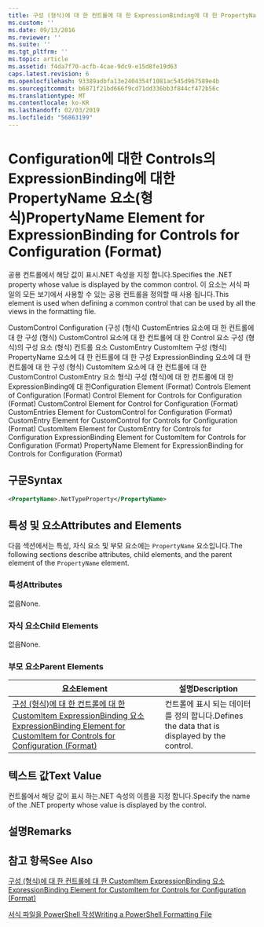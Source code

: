 ```yaml
---
title: 구성 (형식)에 대 한 컨트롤에 대 한 ExpressionBinding에 대 한 PropertyName 요소 | Microsoft Docs
ms.custom: ''
ms.date: 09/13/2016
ms.reviewer: ''
ms.suite: ''
ms.tgt_pltfrm: ''
ms.topic: article
ms.assetid: f4da7f70-acfb-4cae-9dc9-e15d8fe19d63
caps.latest.revision: 6
ms.openlocfilehash: 93389adbfa13e2404354f1081ac545d967589e4b
ms.sourcegitcommit: b6871f21bd666f9cd71dd336bb3f844cf472b56c
ms.translationtype: MT
ms.contentlocale: ko-KR
ms.lasthandoff: 02/03/2019
ms.locfileid: "56863199"
---
```

# <a name="propertyname-element-for-expressionbinding-for-controls-for-configuration-format"></a><span data-ttu-id="685db-102">Configuration에 대한 Controls의 ExpressionBinding에 대한 PropertyName 요소(형식)</span><span class="sxs-lookup"><span data-stu-id="685db-102">PropertyName Element for ExpressionBinding for Controls for Configuration (Format)</span></span>

<span data-ttu-id="685db-103">공용 컨트롤에서 해당 값이 표시.NET 속성을 지정 합니다.</span><span class="sxs-lookup"><span data-stu-id="685db-103">Specifies the .NET property whose value is displayed by the common control.</span></span> <span data-ttu-id="685db-104">이 요소는 서식 파일의 모든 보기에서 사용할 수 있는 공용 컨트롤을 정의할 때 사용 됩니다.</span><span class="sxs-lookup"><span data-stu-id="685db-104">This element is used when defining a common control that can be used by all the views in the formatting file.</span></span>

<span data-ttu-id="685db-105">CustomControl Configuration (구성 (형식) CustomEntries 요소에 대 한 컨트롤에 대 한 구성 (형식) CustomControl 요소에 대 한 컨트롤에 대 한 Control 요소 구성 (형식)의 구성 요소 (형식) 컨트롤 요소 CustomEntry CustomItem 구성 (형식) PropertyName 요소에 대 한 컨트롤에 대 한 구성 ExpressionBinding 요소에 대 한 컨트롤에 대 한 구성 (형식) CustomItem 요소에 대 한 컨트롤에 대 한 CustomControl CustomEntry 요소 형식) 구성 (형식)에 대 한 컨트롤에 대 한 ExpressionBinding에 대 한</span><span class="sxs-lookup"><span data-stu-id="685db-105">Configuration Element (Format) Controls Element of Configuration (Format) Control Element for Controls for Configuration (Format) CustomControl Element for Control for Configuration (Format) CustomEntries Element for CustomControl for Configuration (Format) CustomEntry Element for CustomControl for Controls for Configuration (Format) CustomItem Element for CustomEntry for Controls for Configuration ExpressionBinding Element for CustomItem for Controls for Configuration (Format) PropertyName Element for ExpressionBinding for Controls for Configuration (Format)</span></span>

## <a name="syntax"></a><span data-ttu-id="685db-106">구문</span><span class="sxs-lookup"><span data-stu-id="685db-106">Syntax</span></span>

```xml
<PropertyName>.NetTypeProperty</PropertyName>
```

## <a name="attributes-and-elements"></a><span data-ttu-id="685db-107">특성 및 요소</span><span class="sxs-lookup"><span data-stu-id="685db-107">Attributes and Elements</span></span>

<span data-ttu-id="685db-108">다음 섹션에서는 특성, 자식 요소 및 부모 요소에는 `PropertyName` 요소입니다.</span><span class="sxs-lookup"><span data-stu-id="685db-108">The following sections describe attributes, child elements, and the parent element of the `PropertyName` element.</span></span>

### <a name="attributes"></a><span data-ttu-id="685db-109">특성</span><span class="sxs-lookup"><span data-stu-id="685db-109">Attributes</span></span>

<span data-ttu-id="685db-110">없음</span><span class="sxs-lookup"><span data-stu-id="685db-110">None.</span></span>

### <a name="child-elements"></a><span data-ttu-id="685db-111">자식 요소</span><span class="sxs-lookup"><span data-stu-id="685db-111">Child Elements</span></span>

<span data-ttu-id="685db-112">없음</span><span class="sxs-lookup"><span data-stu-id="685db-112">None.</span></span>

### <a name="parent-elements"></a><span data-ttu-id="685db-113">부모 요소</span><span class="sxs-lookup"><span data-stu-id="685db-113">Parent Elements</span></span>

|<span data-ttu-id="685db-114">요소</span><span class="sxs-lookup"><span data-stu-id="685db-114">Element</span></span>|<span data-ttu-id="685db-115">설명</span><span class="sxs-lookup"><span data-stu-id="685db-115">Description</span></span>|
|-------------|-----------------|
|[<span data-ttu-id="685db-116">구성 (형식)에 대 한 컨트롤에 대 한 CustomItem ExpressionBinding 요소</span><span class="sxs-lookup"><span data-stu-id="685db-116">ExpressionBinding Element for CustomItem for Controls for Configuration (Format)</span></span>](./expressionbinding-element-for-customitem-for-controls-for-configuration-format.md)|<span data-ttu-id="685db-117">컨트롤에 표시 되는 데이터를 정의 합니다.</span><span class="sxs-lookup"><span data-stu-id="685db-117">Defines the data that is displayed by the control.</span></span>|

## <a name="text-value"></a><span data-ttu-id="685db-118">텍스트 값</span><span class="sxs-lookup"><span data-stu-id="685db-118">Text Value</span></span>

<span data-ttu-id="685db-119">컨트롤에서 해당 값이 표시 하는.NET 속성의 이름을 지정 합니다.</span><span class="sxs-lookup"><span data-stu-id="685db-119">Specify the name of the .NET property whose value is displayed by the control.</span></span>

## <a name="remarks"></a><span data-ttu-id="685db-120">설명</span><span class="sxs-lookup"><span data-stu-id="685db-120">Remarks</span></span>

## <a name="see-also"></a><span data-ttu-id="685db-121">참고 항목</span><span class="sxs-lookup"><span data-stu-id="685db-121">See Also</span></span>

[<span data-ttu-id="685db-122">구성 (형식)에 대 한 컨트롤에 대 한 CustomItem ExpressionBinding 요소</span><span class="sxs-lookup"><span data-stu-id="685db-122">ExpressionBinding Element for CustomItem for Controls for Configuration (Format)</span></span>](./expressionbinding-element-for-customitem-for-controls-for-configuration-format.md)

[<span data-ttu-id="685db-123">서식 파일을 PowerShell 작성</span><span class="sxs-lookup"><span data-stu-id="685db-123">Writing a PowerShell Formatting File</span></span>](./writing-a-powershell-formatting-file.md)
